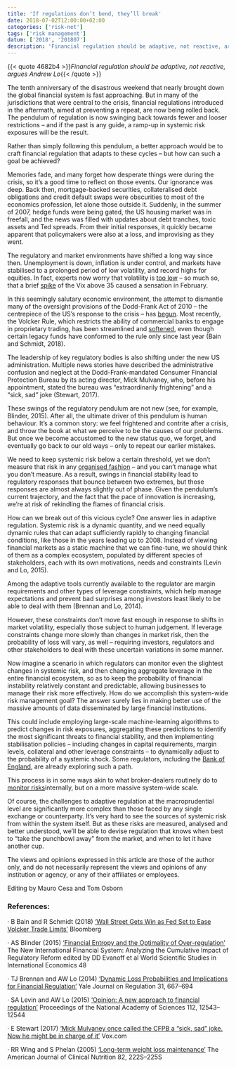```yaml
---
title: 'If regulations don’t bend, they’ll break'
date: 2018-07-02T12:00:00+02:00
categories: ['risk-net']
tags: ['risk management']
datum: ['2018', '201807']
description: 'Financial regulation should be adaptive, not reactive, argues Andrew Lo'
---
```


{{< quote 4682b4 >}}_Financial regulation should be adaptive, not reactive, argues Andrew Lo_{{< /quote >}}

The tenth anniversary of the disastrous weekend that nearly brought down the global financial system is fast approaching. But in many of the jurisdictions that were central to the crisis, financial regulations introduced in the aftermath, aimed at preventing a repeat, are now being rolled back. The pendulum of regulation is now swinging back towards fewer and looser restrictions – and if the past is any guide, a ramp-up in systemic risk exposures will be the result.

Rather than simply following this pendulum, a better approach would be to craft financial regulation that adapts to these cycles – but how can such a goal be achieved?

Memories fade, and many forget how desperate things were during the crisis, so it’s a good time to reflect on those events. Our ignorance was deep. Back then, mortgage-backed securities, collateralised debt obligations and credit default swaps were obscurities to most of the economics profession, let alone those outside it. Suddenly, in the summer of 2007, hedge funds were being gated, the US housing market was in freefall, and the news was filled with updates about debt tranches, toxic assets and Ted spreads. From their initial responses, it quickly became apparent that policymakers were also at a loss, and improvising as they went.

The regulatory and market environments have shifted a long way since then. Unemployment is down, inflation is under control, and markets have stabilised to a prolonged period of low volatility, and record highs for equities. In fact, experts now worry that volatility is [too low](http://www.risk.net/risk-management/5377156/review-of-2017-all-sorts-of-volatility-bar-one) – so much so, that a brief [spike](http://www.risk.net/derivatives/5416126/volatility-trap-how-gamma-roused-a-market-monster) of the Vix above 35 caused a sensation in February.

In this seemingly salutary economic environment, the attempt to dismantle many of the oversight provisions of the Dodd-Frank Act of 2010 – the centrepiece of the US’s response to the crisis – has [begun](http://www.risk.net/regulation/dodd-frank-act/3911956/executive-disorder-little-threat-to-dodd-frank-from-trump-memos). Most recently, the Volcker Rule, which restricts the ability of commercial banks to engage in proprietary trading, has been streamlined and [softened](http://www.risk.net/regulation/5671256/volcker-rule-revisions-may-complicate-compliance-experts-warn), even though certain legacy funds have conformed to the rule only since last year (Bain and Schmidt, 2018).

The leadership of key regulatory bodies is also shifting under the new US administration. Multiple news stories have described the administrative confusion and neglect at the Dodd-Frank-mandated Consumer Financial Protection Bureau by its acting director, Mick Mulvaney, who, before his appointment, stated the bureau was “extraordinarily frightening” and a “sick, sad” joke (Stewart, 2017).

These swings of the regulatory pendulum are not new (see, for example, Blinder, 2015). After all, the ultimate driver of this pendulum is human behaviour. It’s a common story: we feel frightened and contrite after a crisis, and throw the book at what we perceive to be the causes of our problems. But once we become accustomed to the new status quo, we forget, and eventually go back to our old ways – only to repeat our earlier mistakes.

We need to keep systemic risk below a certain threshold, yet we don’t measure that risk in any [organised fashion](https://www.risk.net/risk-management/5346801/fishing-for-sifis-row-over-nobel-laureates-risk-model) – and you can’t manage what you don’t measure. As a result, swings in financial stability lead to regulatory responses that bounce between two extremes, but those responses are almost always slightly out of phase. Given the pendulum’s current trajectory, and the fact that the pace of innovation is increasing, we’re at risk of rekindling the flames of financial crisis.

How can we break out of this vicious cycle? One answer lies in adaptive regulation. Systemic risk is a dynamic quantity, and we need equally dynamic rules that can adapt sufficiently rapidly to changing financial conditions, like those in the years leading up to 2008. Instead of viewing financial markets as a static machine that we can fine-tune, we should think of them as a complex ecosystem, populated by different species of stakeholders, each with its own motivations, needs and constraints (Levin and Lo, 2015).

Among the adaptive tools currently available to the regulator are margin requirements and other types of leverage constraints, which help manage expectations and prevent bad surprises among investors least likely to be able to deal with them (Brennan and Lo, 2014).

However, these constraints don’t move fast enough in response to shifts in market volatility, especially those subject to human judgement. If leverage constraints change more slowly than changes in market risk, then the probability of loss will vary, as well – requiring investors, regulators and other stakeholders to deal with these uncertain variations in some manner.

Now imagine a scenario in which regulators can monitor even the slightest changes in systemic risk, and then changing aggregate leverage in the entire financial ecosystem, so as to keep the probability of financial instability relatively constant and predictable, allowing businesses to manage their risk more effectively. How do we accomplish this system-wide risk management goal? The answer surely lies in making better use of the massive amounts of data disseminated by large financial institutions.

This could include employing large-scale machine-learning algorithms to predict changes in risk exposures, aggregating these predictions to identify the most significant threats to financial stability, and then implementing stabilisation policies – including changes in capital requirements, margin levels, collateral and other leverage constraints – to dynamically adjust to the probability of a systemic shock. Some regulators, including the [Bank of England](https://www.bankofengland.co.uk/-/media/boe/files/working-paper/2017/machine-learning-at-central-banks.pdf?la=en&hash=EF5C4AC6E7D7BDC1D68A4BD865EEF3D7EE5D7806), are already exploring such a path.

This process is in some ways akin to what broker-dealers routinely do to [monitor risks](http://www.risk.net/risk-magazine/news/2480360/jp-morgan-to-join-goldman-in-opening-up-risk-system)internally, but on a more massive system-wide scale.

Of course, the challenges to adaptive regulation at the macroprudential level are significantly more complex than those faced by any single exchange or counterparty. It’s very hard to see the sources of systemic risk from within the system itself. But as these risks are measured, analysed and better understood, we’ll be able to devise regulation that knows when best to “take the punchbowl away” from the market, and when to let it have another cup.

The views and opinions expressed in this article are those of the author only, and do not necessarily represent the views and opinions of any institution or agency, or any of their affiliates or employees.

Editing by Mauro Cesa and Tom Osborn

### References:

·       B Bain and R Schmidt (2018) [‘Wall Street Gets Win as Fed Set to Ease Volcker Trade Limits’](https://www.bloomberg.com/news/articles/2018-05-30/fed-releases-proposal-for-easing-volcker-rule-trading-limits) Bloomberg

·       AS Blinder (2015) [‘Financial Entropy and the Optimality of Over-regulation’](https://www.worldscientific.com/doi/abs/10.1142/9789814678339_0001) The New International Financial System: Analyzing the Cumulative Impact of Regulatory Reform edited by DD Evanoff et al World Scientific Studies in International Economics 48

·       TJ Brennan and AW Lo (2014) [‘Dynamic Loss Probabilities and Implications for Financial Regulation’](https://pdfs.semanticscholar.org/bda5/44c548dfa03c3e269f649fb117f76b3f716b.pdf) Yale Journal on Regulation 31, 667–694

·       SA Levin and AW Lo (2015) [‘Opinion: A new approach to financial regulation’](http://www.pnas.org/content/pnas/112/41/12543.full.pdf) Proceedings of the National Academy of Sciences 112, 12543–12544

·       E Stewart (2017) [‘Mick Mulvaney once called the CFPB a “sick, sad” joke. Now he might be in charge of it’](https://www.vox.com/policy-and-politics/2017/11/16/16667266/mick-mulvaney-cfpb-cordray-omb-joke) Vox.com

·       RR Wing and S Phelan (2005) [‘Long-term weight loss maintenance’](https://academic.oup.com/ajcn/article/82/1/222S/4863393) The American Journal of Clinical Nutrition 82, 222S–225S

